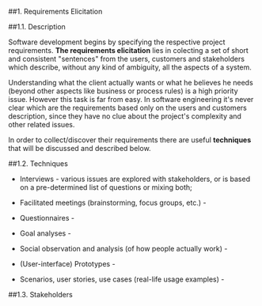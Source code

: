 ##1. Requirements Elicitation

<!-- serve só para contextualizar -->

##1.1. Description

Software development begins by specifying the respective project requirements. **The requirements elicitation** lies in colecting a set of short and consistent "sentences" from the users, customers and stakeholders which describe, without any kind of ambiguity, all the aspects of a system.

Understanding what the client actually wants or what he believes he needs (beyond other aspects like business or process rules) is a high priority issue. However this task is far from easy. In software engineering it's never clear which are the requirements based only on the users and customers description, since they have no clue about the project's complexity and other related issues.

In order to collect/discover their requirements there are useful **techniques** that will be discussed and described below.

##1.2. Techniques

* Interviews - various issues are explored with stakeholders, or is based on a pre-determined list of questions or mixing both;

* Facilitated meetings (brainstorming, focus groups, etc.) - 

* Questionnaires - 

* Goal analyses - 

* Social observation and analysis (of how people actually work) - 

* (User-interface) Prototypes - 

* Scenarios, user stories, use cases (real-life usage examples) - 

<!-- quais as técnicas que existem -->

##1.3. Stakeholders

<!-- explicar o que é -->
